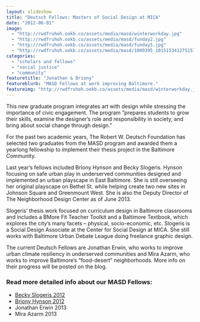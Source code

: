 ```yaml
---
layout: slideshow
title: "Deutsch Fellows: Masters of Social Design at MICA"
date: "2012-06-01"
image: 
  - "http://rwdfruhoh.ookb.co/assets/media/masd/winterworkday.jpg"
  - "http://rwdfruhoh.ookb.co/assets/media/masd/funday2.jpg"
  - "http://rwdfruhoh.ookb.co/assets/media/masd/funday5.jpg"
  - "http://rwdfruhoh.ookb.co/assets/media/masd/1009395_10151534127515787_407399027_o-1.jpg"
categories: 
  - "scholars and fellows"
  - "social justice"
  - "community"
featuretitle: "Jonathan & Briony"
featureblurb: "MASD Fellows at work improving Baltimore."
featureimg: "http://rwdfruhoh.ookb.co/assets/media/masd/winterworkday.jpg"
---
```


This new graduate program integrates art with design while stressing the importance of civic engagement. The program “prepares students to grow their skills, examine the designer’s role and responsibility in society, and bring about social change through design.” 

For the past two academic years, The Robert W. Deutsch Foundation has selected two graduates from the MASD program and awarded them a yearlong fellowship to implement their thesis project in the Baltimore Community. 

Last year’s fellows included Briony Hynson and Becky Slogeris. Hynson focusing on safe urban play in underserved communities designed and implemented an urban playscape in East Baltimore. She is still overseeing her original playscape on Bethel St. while helping create two new sites in Johnson Square and Greenmount West. She is also the Deputy Director of The Neighborhood Design Center as of June 2013. 

Slogeris’ thesis work focused on curriculum design in Baltimore classrooms and includes a BMore Fit Teacher Toolkit and a Baltimore Textbook, which explores the city’s many facets – physical, socio-economic, etc. Slogeris is a Social Design Associate at the Center for Social Design at MICA. She still works with Baltimore Urban Debate League doing freelance graphic design.  

The current Deutsch Fellows are Jonathan Erwin, who works to improve urban climate resiliency in underserved communities and Mira Azarm, who works to improve Baltimore’s “food-desert” neighborhoods. More info on their progress will be posted on the blog. 

### Read more detailed info about our MASD Fellows:
- [Becky Slogeris 2012](http://rwdfblog.com/2013/05/31/designing-a-better-baltimore/)
- [Briony Hynson 2012](http://rwdfblog.com/2013/04/30/revitalizing-baltimore-one-playground-at-a-time/)
- Jonathan Erwin 2013
- Mira Azarm 2013

